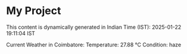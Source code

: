 # My Project

This content is dynamically generated in Indian Time (IST): 2025-01-22 19:11:04 IST


Current Weather in Coimbatore:
Temperature: 27.88 °C
Condition: haze
